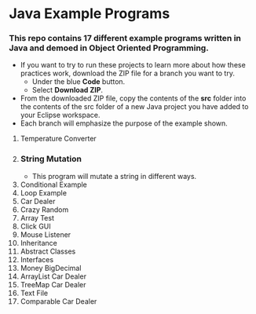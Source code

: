 # Java Example Programs

### This repo contains 17 different example programs written in Java and demoed in Object Oriented Programming.

- If you want to try to run these projects to learn more about how these practices work, download the ZIP file for a branch you want to try.
    - Under the blue **Code** button.
    - Select **Download ZIP**.
- From the downloaded ZIP file, copy the contents of the **src** folder into the contents of the src folder of a new Java project you have added to your Eclipse workspace.
- Each branch will emphasize the purpose of the example shown.


1. Temperature Converter
2. ### String Mutation
    - This program will mutate a string in different ways.
4. Conditional Example
5. Loop Example
6. Car Dealer
7. Crazy Random
8. Array Test
9. Click GUI
10. Mouse Listener
11. Inheritance
12. Abstract Classes
13. Interfaces
14. Money BigDecimal
15. ArrayList Car Dealer
16. TreeMap Car Dealer
17. Text File
18. Comparable Car Dealer
